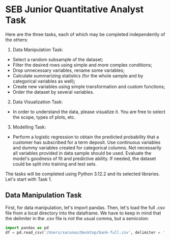 # SEB Junior Quantitative Analyst Task

Here are the three tasks, each of which may be completed independently of the others:

1) Data Manipulation Task:
  - Select a random subsample of the dataset;
  - Filter the desired rows using simple and more complex conditions;
  - Drop unnecessary variables, rename some variables;
  - Calculate summarizing statistics (for the whole sample and by categorical variables as well);
  - Create new variables using simple transformation and custom functions;
  - Order the dataset by several variables.

2) Data Visualization Task:
  - In order to understand the data, please visualize it. You are free to select the scope, types of plots, etc.

3) Modelling Task:
  - Perform a logistic regression to obtain the predicted probability that a customer has subscribed for a term deposit.
    Use continuous variables and dummy variables created for categorical columns. Not necessarily all variables provided in data sample should be used.
    Evaluate the model's goodness of fit and predictive ability. If needed, the dataset could be split into training and test sets.

The tasks will be completed using Python 3.12.2 and its selected libraries. Let's start with Task 1.

## Data Manipulation Task

First, for data manipulation, let's import pandas. Then, let's load the full .csv file from a local directory into the dataframe. We have to keep in mind that the delimiter in the .csv file is not the usual comma, but a semicolon:
```python
import pandas as pd
df = pd.read_csv('/Users/sarunas/Desktop/bank-full.csv', delimiter = ';')
